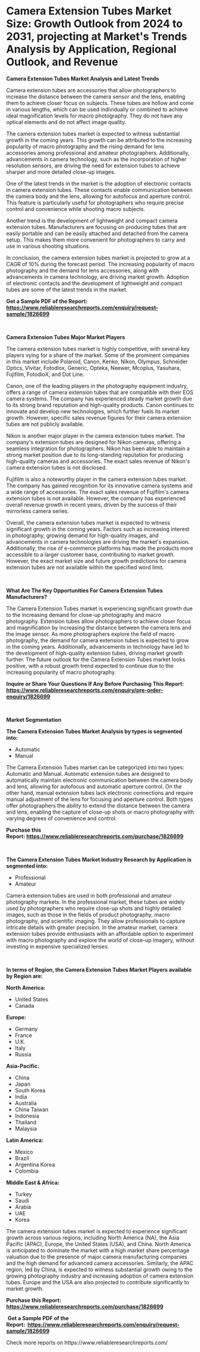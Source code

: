 <p><h1>Camera Extension Tubes Market Size: Growth Outlook from 2024 to 2031, projecting at Market's Trends Analysis by Application, Regional Outlook, and Revenue</h1></p><p><strong>Camera Extension Tubes Market Analysis and Latest Trends</strong></p>
<p><p>Camera extension tubes are accessories that allow photographers to increase the distance between the camera sensor and the lens, enabling them to achieve closer focus on subjects. These tubes are hollow and come in various lengths, which can be used individually or combined to achieve ideal magnification levels for macro photography. They do not have any optical elements and do not affect image quality.</p><p>The camera extension tubes market is expected to witness substantial growth in the coming years. This growth can be attributed to the increasing popularity of macro photography and the rising demand for lens accessories among professional and amateur photographers. Additionally, advancements in camera technology, such as the incorporation of higher resolution sensors, are driving the need for extension tubes to achieve sharper and more detailed close-up images.</p><p>One of the latest trends in the market is the adoption of electronic contacts in camera extension tubes. These contacts enable communication between the camera body and the lens, allowing for autofocus and aperture control. This feature is particularly useful for photographers who require precise control and convenience while shooting macro subjects.</p><p>Another trend is the development of lightweight and compact camera extension tubes. Manufacturers are focusing on producing tubes that are easily portable and can be easily attached and detached from the camera setup. This makes them more convenient for photographers to carry and use in various shooting situations.</p><p>In conclusion, the camera extension tubes market is projected to grow at a CAGR of 10% during the forecast period. The increasing popularity of macro photography and the demand for lens accessories, along with advancements in camera technology, are driving market growth. Adoption of electronic contacts and the development of lightweight and compact tubes are some of the latest trends in the market.</p></p>
<p><strong>Get a Sample PDF of the Report:&nbsp; <a href="https://www.reliableresearchreports.com/enquiry/request-sample/1826699">https://www.reliableresearchreports.com/enquiry/request-sample/1826699</a></strong></p>
<p>&nbsp;</p>
<p><strong>Camera Extension Tubes Major Market Players</strong></p>
<p><p>The camera extension tubes market is highly competitive, with several key players vying for a share of the market. Some of the prominent companies in this market include Polaroid, Canon, Kenko, Nikon, Olympus, Schneider Optics, Vivitar, Fotodiox, Generic, Opteka, Neewer, Mcoplus, Yasuhara, Fujifilm, FotodioX, and Dot Line.</p><p>Canon, one of the leading players in the photography equipment industry, offers a range of camera extension tubes that are compatible with their EOS camera systems. The company has experienced steady market growth due to its strong brand reputation and high-quality products. Canon continues to innovate and develop new technologies, which further fuels its market growth. However, specific sales revenue figures for their camera extension tubes are not publicly available.</p><p>Nikon is another major player in the camera extension tubes market. The company's extension tubes are designed for Nikon cameras, offering a seamless integration for photographers. Nikon has been able to maintain a strong market position due to its long-standing reputation for producing high-quality cameras and accessories. The exact sales revenue of Nikon's camera extension tubes is not disclosed.</p><p>Fujifilm is also a noteworthy player in the camera extension tubes market. The company has gained recognition for its innovative camera systems and a wide range of accessories. The exact sales revenue of Fujifilm's camera extension tubes is not available. However, the company has experienced overall revenue growth in recent years, driven by the success of their mirrorless camera series.</p><p>Overall, the camera extension tubes market is expected to witness significant growth in the coming years. Factors such as increasing interest in photography, growing demand for high-quality images, and advancements in camera technologies are driving the market's expansion. Additionally, the rise of e-commerce platforms has made the products more accessible to a larger customer base, contributing to market growth. However, the exact market size and future growth predictions for camera extension tubes are not available within the specified word limit.</p></p>
<p>&nbsp;</p>
<p><strong>What Are The Key Opportunities For Camera Extension Tubes Manufacturers?</strong></p>
<p><p>The Camera Extension Tubes market is experiencing significant growth due to the increasing demand for close-up photography and macro photography. Extension tubes allow photographers to achieve closer focus and magnification by increasing the distance between the camera lens and the image sensor. As more photographers explore the field of macro photography, the demand for camera extension tubes is expected to grow in the coming years. Additionally, advancements in technology have led to the development of high-quality extension tubes, driving market growth further. The future outlook for the Camera Extension Tubes market looks positive, with a robust growth trend expected to continue due to the increasing popularity of macro photography.</p></p>
<p><strong>Inquire or Share Your Questions If Any Before Purchasing This Report: <a href="https://www.reliableresearchreports.com/enquiry/pre-order-enquiry/1826699">https://www.reliableresearchreports.com/enquiry/pre-order-enquiry/1826699</a></strong></p>
<p>&nbsp;</p>
<p><strong>Market Segmentation</strong></p>
<p><strong>The Camera Extension Tubes Market Analysis by types is segmented into:</strong></p>
<p><ul><li>Automatic</li><li>Manual</li></ul></p>
<p><p>The Camera Extension Tubes market can be categorized into two types: Automatic and Manual. Automatic extension tubes are designed to automatically maintain electronic communication between the camera body and lens, allowing for autofocus and automatic aperture control. On the other hand, manual extension tubes lack electronic connections and require manual adjustment of the lens for focusing and aperture control. Both types offer photographers the ability to extend the distance between the camera and lens, enabling the capture of close-up shots or macro photography with varying degrees of convenience and control.</p></p>
<p><strong>Purchase this Report:&nbsp;<a href="https://www.reliableresearchreports.com/purchase/1826699">https://www.reliableresearchreports.com/purchase/1826699</a></strong></p>
<p>&nbsp;</p>
<p><strong>The Camera Extension Tubes Market Industry Research by Application is segmented into:</strong></p>
<p><ul><li>Professional</li><li>Amateur</li></ul></p>
<p><p>Camera extension tubes are used in both professional and amateur photography markets. In the professional market, these tubes are widely used by photographers who require close-up shots and highly detailed images, such as those in the fields of product photography, macro photography, and scientific imaging. They allow professionals to capture intricate details with greater precision. In the amateur market, camera extension tubes provide enthusiasts with an affordable option to experiment with macro photography and explore the world of close-up imagery, without investing in expensive specialized lenses.</p></p>
<p>&nbsp;</p>
<p><strong>In terms of Region, the Camera Extension Tubes Market Players available by Region are:</strong></p>
<p>
    <p> <strong> North America: </strong>
        <ul>
            <li>United States</li>
            <li>Canada</li>
        </ul>
        </p> 
    <p> <strong> Europe: </strong>
        <ul>
            <li>Germany</li>
            <li>France</li>
            <li>U.K.</li>
            <li>Italy</li>
            <li>Russia</li>
        </ul>
        </p> 
    <p> <strong> Asia-Pacific: </strong>
        <ul>
            <li>China</li>
            <li>Japan</li>
            <li>South Korea</li>
            <li>India</li>
            <li>Australia</li>
            <li>China Taiwan</li>
            <li>Indonesia</li>
            <li>Thailand</li>
            <li>Malaysia</li>
        </ul>
        </p> 
    <p> <strong> Latin America: </strong>
        <ul>
            <li>Mexico</li>
            <li>Brazil</li>
            <li>Argentina Korea</li>
            <li>Colombia</li>
        </ul>
        </p> 
    <p> <strong> Middle East & Africa: </strong>
        <ul>
            <li>Turkey</li>
            <li>Saudi</li>
            <li>Arabia</li>
            <li>UAE</li>
            <li>Korea</li>
        </ul>
    </p>
    </p>
<p><p>The camera extension tubes market is expected to experience significant growth across various regions, including North America (NA), the Asia Pacific (APAC), Europe, the United States (USA), and China. North America is anticipated to dominate the market with a high market share percentage valuation due to the presence of major camera manufacturing companies and the high demand for advanced camera accessories. Similarly, the APAC region, led by China, is expected to witness substantial growth owing to the growing photography industry and increasing adoption of camera extension tubes. Europe and the USA are also projected to contribute significantly to market growth.</p></p>
<p><strong>Purchase this Report: <a href="https://www.reliableresearchreports.com/purchase/1826699">https://www.reliableresearchreports.com/purchase/1826699</a></strong></p>
<p>&nbsp;<strong>Get a Sample PDF of the Report:&nbsp;&nbsp;<a href="https://www.reliableresearchreports.com/enquiry/request-sample/1826699">https://www.reliableresearchreports.com/enquiry/request-sample/1826699</a></strong></p>
<p><strong></strong></p>
<p>Check more reports on https://www.reliableresearchreports.com/</p>